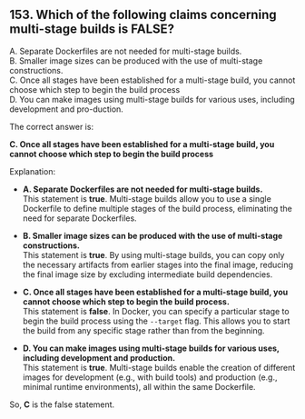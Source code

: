 ## 153. Which of the following claims concerning multi-stage builds is FALSE?  
A. Separate Dockerfiles are not needed for multi-stage builds.  
B. Smaller image sizes can be produced with the use of multi-stage constructions.  
C. Once all stages have been established for a multi-stage build, you cannot choose which step to begin the build process  
D. You can make images using multi-stage builds for various uses, including development and pro-duction.  

The correct answer is:

**C. Once all stages have been established for a multi-stage build, you cannot choose which step to begin the build process**

Explanation:
- **A. Separate Dockerfiles are not needed for multi-stage builds.**  
  This statement is **true**. Multi-stage builds allow you to use a single Dockerfile to define multiple stages of the build process, eliminating the need for separate Dockerfiles.

- **B. Smaller image sizes can be produced with the use of multi-stage constructions.**  
  This statement is **true**. By using multi-stage builds, you can copy only the necessary artifacts from earlier stages into the final image, reducing the final image size by excluding intermediate build dependencies.

- **C. Once all stages have been established for a multi-stage build, you cannot choose which step to begin the build process.**  
  This statement is **false**. In Docker, you can specify a particular stage to begin the build process using the `--target` flag. This allows you to start the build from any specific stage rather than from the beginning.

- **D. You can make images using multi-stage builds for various uses, including development and production.**  
  This statement is **true**. Multi-stage builds enable the creation of different images for development (e.g., with build tools) and production (e.g., minimal runtime environments), all within the same Dockerfile.

So, **C** is the false statement.

